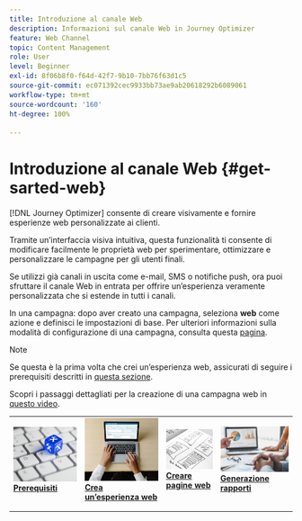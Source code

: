 ```yaml
---
title: Introduzione al canale Web
description: Informazioni sul canale Web in Journey Optimizer
feature: Web Channel
topic: Content Management
role: User
level: Beginner
exl-id: 8f06b8f0-f64d-42f7-9b10-7bb76f63d1c5
source-git-commit: ec071392cec9933bb73ae9ab20618292b6089061
workflow-type: tm+mt
source-wordcount: '160'
ht-degree: 100%

---
```


# Introduzione al canale Web {#get-sarted-web}

[!DNL Journey Optimizer] consente di creare visivamente e fornire esperienze web personalizzate ai clienti.

Tramite un’interfaccia visiva intuitiva, questa funzionalità ti consente di modificare facilmente le proprietà web per sperimentare, ottimizzare e personalizzare le campagne per gli utenti finali.

Se utilizzi già canali in uscita come e-mail, SMS o notifiche push, ora puoi sfruttare il canale Web in entrata per offrire un’esperienza veramente personalizzata che si estende in tutti i canali.

In una campagna: dopo aver creato una campagna, seleziona **web** come azione e definisci le impostazioni di base. Per ulteriori informazioni sulla modalità di configurazione di una campagna, consulta questa [pagina](../campaigns/create-campaign.md#configure).

>[!NOTE]
>
>Se questa è la prima volta che crei un’esperienza web, assicurati di seguire i prerequisiti descritti in [questa sezione](web-prerequisites.md).

Scopri i passaggi dettagliati per la creazione di una campagna web in [questo video](create-web.md#video).

<table style="table-layout:fixed"><tr style="border: 0;">
<td>
<a href="web-prerequisites.md">
<img alt="Lead" src="../assets/do-not-localize/web-prerequisites.jpg">
</a>
<div><a href="web-prerequisites.md"><strong>Prerequisiti</strong>
</div>
<p>
</td>
<td>
<a href="create-web.md">
<img alt="Non frequente" src="../assets/do-not-localize/web-create.jpg">
</a>
<div>
<a href="create-web.md"><strong>Crea un’esperienza web</strong></a>
</div>
<p></td>
<td>
<a href="edit-web-content.md">
<img alt="Convalida" src="../assets/do-not-localize/web-design.jpg">
</a>
<div>
<a href="edit-web-content.md"><strong>Creare pagine web</strong></a>
</div>
<p>
</td>
<td>
<a href="../reports/campaign-global-report.md#web-tab.md">
<img alt="Convalida" src="../assets/do-not-localize/web-reporting.jpg">
</a>
<div>
<a href="../reports/campaign-global-report.md#web-tab"><strong>Generazione rapporti</strong></a>
</div>
<p>
</td>
</tr></table>


